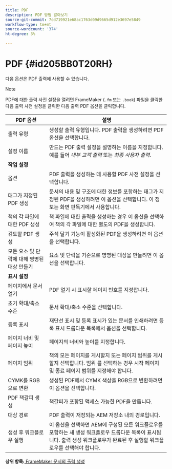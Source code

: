 ```yaml
---
title: PDF
description: PDF 방법 알아보기
source-git-commit: 7cd719921e68ac1763d09d9665d912e3697e5849
workflow-type: tm+mt
source-wordcount: '374'
ht-degree: 3%

---
```



# PDF {#id205BB0T20RH}

다음 옵션은 PDF 출력에 사용할 수 있습니다.

>[!NOTE]
>
> PDF에 대한 출력 사전 설정을 열려면 FrameMaker \(`.fm` 또는 `.book`\) 파일을 클릭한 다음 출력 사전 설정을 클릭한 다음 출력 PDF 옵션을 클릭합니다.

| PDF 옵션 | 설명 |
|-----------|-----------|
| 출력 유형 | 생성할 출력 유형입니다. PDF 출력을 생성하려면 PDF 옵션을 선택합니다. |
| 설정 이름 | 만드는 PDF 출력 설정을 설명하는 이름을 지정합니다. 예를 들어 *내부 고객 출력* 또는 *최종 사용자 출력*. |
| **작업 설정** |
| 옵션 | PDF 출력을 생성하는 데 사용할 PDF 사전 설정을 선택합니다. |
| 태그가 지정된 PDF 생성 | 문서의 내용 및 구조에 대한 정보를 포함하는 태그가 지정된 PDF을 생성하려면 이 옵션을 선택합니다. 이 정보는 화면 판독기에서 사용합니다. |
| 책의 각 파일에 대한 PDF 생성 | 책 파일에 대한 출력을 생성하는 경우 이 옵션을 선택하여 책의 각 파일에 대한 별도의 PDF을 생성합니다. |
| 검토할 PDF 생성 | 주석 달기 기능이 활성화된 PDF을 생성하려면 이 옵션을 선택합니다. |
| 모든 요소 및 단락에 대해 명명된 대상 만들기 | 요소 및 단락을 기준으로 명명된 대상을 만들려면 이 옵션을 선택합니다. |
| **표시 설정** |
| 페이지에서 문서 열기 | PDF 열기 시 표시할 페이지 번호를 지정합니다. |
| 초기 확대/축소 수준 | 문서 확대/축소 수준을 선택합니다. |
| 등록 표시 | 재단선 표시 및 등록 표시가 있는 문서를 인쇄하려면 등록 표시 드롭다운 목록에서 옵션을 선택합니다. |
| 페이지 너비 및 페이지 높이 | 페이지의 너비와 높이를 지정합니다. |
| 페이지 범위 | 책의 모든 페이지를 게시할지 또는 페이지 범위를 게시할지 선택합니다. 범위 를 선택하는 경우 시작 페이지 및 종료 페이지 범위를 지정해야 합니다. |
| CYMK를 RGB으로 변환 | 생성된 PDF에서 CYMK 색상을 RGB으로 변환하려면 이 옵션을 선택합니다. |
| PDF 책갈피 생성 | 책갈피가 포함된 액세스 가능한 PDF을 만듭니다. |
| 대상 경로 | PDF 출력이 저장되는 AEM 저장소 내의 경로입니다. |
| 생성 후 워크플로우 실행 | 이 옵션을 선택하면 AEM에 구성된 모든 워크플로우를 포함하는 새 생성 워크플로우 드롭다운 목록이 표시됩니다. 출력 생성 워크플로우가 완료된 후 실행할 워크플로우를 선택해야 합니다. |

**상위 항목:**[ FrameMaker 문서의 출력 생성](fm-output-generatation.md)

